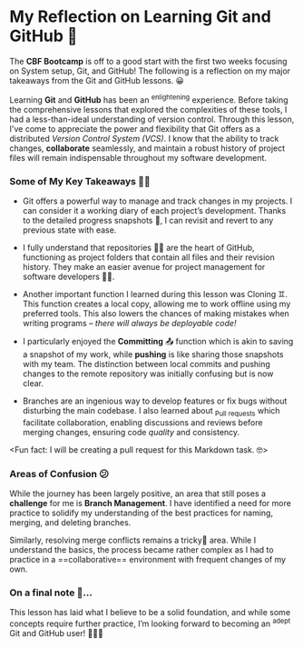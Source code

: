 # My Reflection on Learning Git and GitHub 🤔

The **CBF Bootcamp** is off to a good start with the first two weeks focusing on System setup, Git, and GitHub! The following is a reflection on my major takeaways from the Git and GitHub lessons. 😀 

Learning **Git** and **GitHub** has been an <sup>enlightening</sup> experience. Before taking the comprehensive lessons that explored the complexities of these tools, I had a less-than-ideal understanding of version control. Through this lesson, I've come to appreciate the power and flexibility that Git offers as a distributed *Version Control System (VCS)*. I know that the ability to track changes, **collaborate** seamlessly, and maintain a robust history of project files will remain indispensable throughout my software development.

### Some of My Key Takeaways 🙋🙋 

- Git offers a powerful way to manage and track changes in my projects. I can consider it a working diary of each project’s development. Thanks to the detailed progress snapshots 📸, I can revisit and revert to any previous state with ease.
  
- I fully understand that repositories 📂📂 are the heart of GitHub, functioning as project folders that contain all files and their revision history. They make an easier avenue for project management for software developers 🧑‍💻.

- Another important function I learned during this lesson was Cloning ♊. This function creates a local copy, allowing me to work offline using my preferred tools. This also lowers the chances of making mistakes when writing programs – *there will always be deployable code!*

- I particularly enjoyed the **Committing** 📤 function which is akin to saving a snapshot of my work, while **pushing** is like sharing those snapshots with my team. The distinction between local commits and pushing changes to the remote repository was initially confusing but is now clear.

- Branches are an ingenious way to develop features or fix bugs without disturbing the main codebase. I also learned about <sub>Pull requests</sub> which facilitate collaboration, enabling discussions and reviews before merging changes, ensuring code *quality* and consistency. 

<Fun fact: I will be creating a pull request for this Markdown task. 🤓>

### Areas of Confusion 😕

While the journey has been largely positive, an area that still poses a **challenge** for me is **Branch Management**. I have identified a need for more practice to solidify my understanding of the best practices for naming, merging, and deleting branches. 

Similarly, resolving merge conflicts remains a tricky🤡 area. While I understand the basics, the process became rather complex as I had to practice in a ==collaborative== environment with frequent changes of my own.

### On a final note 📝... 

This lesson has laid what I believe to be a solid foundation, and while some concepts require further practice, I’m looking forward to becoming an <sup>adept</sup> Git and GitHub user! 🌟🌟🌟

